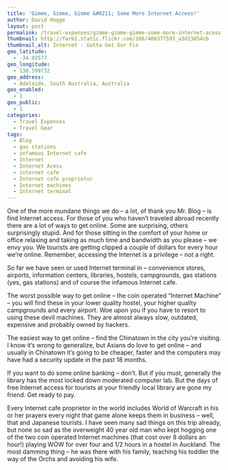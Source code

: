 ```yaml
---
title: 'Gimme, Gimme, Gimme &#8211; Some More Internet Access!'
author: David Hogge
layout: post
permalink: /travel-expenses/gimme-gimme-gimme-some-more-internet-acess.html
thumbnail: http://farm1.static.flickr.com/186/406377593_a3d23854cb
thumbnail_alt: Internet - Gotta Get Our Fix
geo_latitude:
  - -34.92577
geo_longitude:
  - 138.599732
geo_address:
  - Adelaide, South Australia, Australia
geo_enabled:
  - 1
geo_public:
  - 1
categories:
  - Travel Expenses
  - Travel Gear
tags:
  - Blog
  - gas stations
  - infamous Internet cafe
  - Internet
  - Internet Acess
  - internet cafe
  - Internet cafe proprietor
  - Internet machines
  - Internet terminal
---
```

One of the more mundane things we do &#8211; a lot, of thank you Mr. Blog &#8211; is find Internet access. For those of you who haven&#8217;t traveled abroad recently there are a lot of ways to get online. Some are surprising, others surprisingly stupid. And for those sitting in the comfort of your home or office relaxing and taking as much time and bandwidth as you please &#8211; we envy you. We tourists are getting clipped a couple of dollars for every hour we&#8217;re online. Remember, accessing the Internet is a privilege &#8211; not a right.

So far we have seen or used Internet terminal in &#8211; convenience stores, airports, information centers, libraries, hostels, campgrounds, gas stations (yes, gas stations) and of course the infamous Internet cafe.

The worst possible way to get online &#8211; the coin operated &#8220;Internet Machine&#8221; &#8211; you will find these in your lower quality hostel, your higher quality campgrounds and every airport. Woe upon you if you have to resort to using these devil machines. They are almost always slow, outdated, expensive and probably owned by hackers.

The easiest way to get online &#8211; find the Chinatown in the city you&#8217;re visiting. I know it&#8217;s wrong to generalize, but Asians do love to get online &#8211; and usually in Chinatown it&#8217;s going to be cheaper, faster and the computers may have had a security update in the past 18 months.

If you want to do some online banking &#8211; don&#8217;t. But if you must, generally the library has the most locked down moderated computer lab. But the days of free Internet access for tourists at your friendly local library are gone my friend. Get ready to pay.

Every Internet cafe proprietor in the world includes World of Warcraft in his or her prayers every night that game alone keeps them in business &#8211; well, that and Japanese tourists. I have seen many sad things on this trip already, but none so sad as the overweight 40 year old man who kept hogging one of the two coin operated Internet machines (that cost over 8 dollars an hour!) playing WOW for over four and 1/2 hours in a hostel in Auckland. The most damming thing &#8211; he was there with his family, teaching his toddler the way of the Orchs and avoiding his wife.